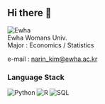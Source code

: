 ## Hi there 👋

![Ewha](https://img.shields.io/badge/Ewha-00462A?style=for-the-badge&logo=Ewha&logoColor=white)  
Ewha Womans Univ.  
Major : Economics / Statistics  
  
e-mail : narin_kim@ewha.ac.kr  


### Language Stack  
![Python](https://img.shields.io/badge/python-3670A0?style=for-the-badge&logo=python&logoColor=ffdd54)
![R](https://img.shields.io/badge/r-%23276DC3.svg?style=for-the-badge&logo=r&logoColor=white)
![SQL](https://img.shields.io/badge/sql-339ADB?style=for-the-badge&logo=sql&logoColor=white)
